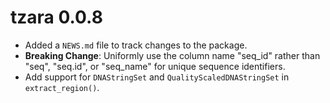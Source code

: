 # tzara 0.0.8

* Added a `NEWS.md` file to track changes to the package.
* **Breaking Change**: Uniformly use the column name "seq_id" rather than "seq",
  "seq.id", or "seq_name" for unique sequence identifiers.
* Add support for `DNAStringSet` and `QualityScaledDNAStringSet` in 
  `extract_region()`.